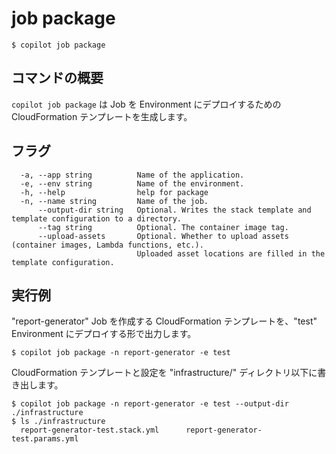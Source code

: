 # job package 
```console
$ copilot job package
```

## コマンドの概要

`copilot job package` は Job を Environment にデプロイするための CloudFormation テンプレートを生成します。

## フラグ

```
  -a, --app string          Name of the application.
  -e, --env string          Name of the environment.
  -h, --help                help for package
  -n, --name string         Name of the job.
      --output-dir string   Optional. Writes the stack template and template configuration to a directory.
      --tag string          Optional. The container image tag.
      --upload-assets       Optional. Whether to upload assets (container images, Lambda functions, etc.).
                            Uploaded asset locations are filled in the template configuration.
```

## 実行例

"report-generator" Job を作成する CloudFormation テンプレートを、"test" Environment にデプロイする形で出力します。
 
```console
$ copilot job package -n report-generator -e test
```

CloudFormation テンプレートと設定を "infrastructure/" ディレクトリ以下に書き出します。
  
```console
$ copilot job package -n report-generator -e test --output-dir ./infrastructure
$ ls ./infrastructure
  report-generator-test.stack.yml      report-generator-test.params.yml
```
